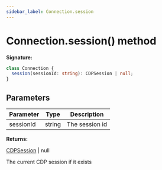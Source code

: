 ```yaml
---
sidebar_label: Connection.session
---
```


# Connection.session() method

**Signature:**

```typescript
class Connection {
  session(sessionId: string): CDPSession | null;
}
```

## Parameters

| Parameter | Type   | Description    |
| --------- | ------ | -------------- |
| sessionId | string | The session id |

**Returns:**

[CDPSession](./puppeteer.cdpsession.md) \| null

The current CDP session if it exists

